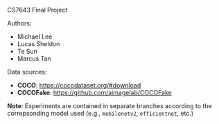 CS7643 Final Project

Authors:
* Michael Lee
* Lucas Sheldon
* Te Sun
* Marcus Tan

Data sources:
* **COCO**: https://cocodataset.org/#download
* **COCOFake**: https://github.com/aimagelab/COCOFake

**Note**: Experiments are contained in separate branches according to the correpsonding model used (e.g., `mobilenetv2`, `efficientnet`, etc.)
